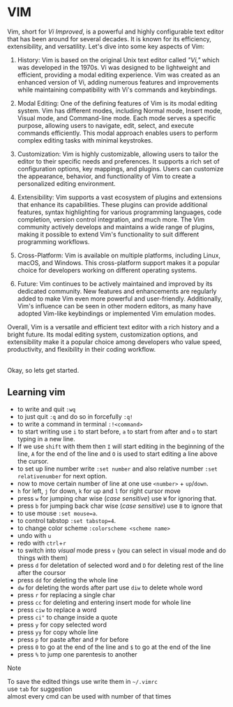 # VIM

Vim, short for _Vi Improved_, is a powerful and highly configurable text editor that has been around for several decades. It is known for its efficiency, extensibility, and versatility. Let's dive into some key aspects of Vim:

1. History: Vim is based on the original Unix text editor called _"Vi,"_ which was developed in the 1970s. Vi was designed to be lightweight and efficient, providing a modal editing experience. Vim was created as an enhanced version of Vi, adding numerous features and improvements while maintaining compatibility with Vi's commands and keybindings.

2. Modal Editing: One of the defining features of Vim is its modal editing system. Vim has different modes, including Normal mode, Insert mode, Visual mode, and Command-line mode. Each mode serves a specific purpose, allowing users to navigate, edit, select, and execute commands efficiently. This modal approach enables users to perform complex editing tasks with minimal keystrokes.

3. Customization: Vim is highly customizable, allowing users to tailor the editor to their specific needs and preferences. It supports a rich set of configuration options, key mappings, and plugins. Users can customize the appearance, behavior, and functionality of Vim to create a personalized editing environment.

4. Extensibility: Vim supports a vast ecosystem of plugins and extensions that enhance its capabilities. These plugins can provide additional features, syntax highlighting for various programming languages, code completion, version control integration, and much more. The Vim community actively develops and maintains a wide range of plugins, making it possible to extend Vim's functionality to suit different programming workflows.

5. Cross-Platform: Vim is available on multiple platforms, including Linux, macOS, and Windows. This cross-platform support makes it a popular choice for developers working on different operating systems.

6. Future: Vim continues to be actively maintained and improved by its dedicated community. New features and enhancements are regularly added to make Vim even more powerful and user-friendly. Additionally, Vim's influence can be seen in other modern editors, as many have adopted Vim-like keybindings or implemented Vim emulation modes.

Overall, Vim is a versatile and efficient text editor with a rich history and a bright future. Its modal editing system, customization options, and extensibility make it a popular choice among developers who value speed, productivity, and flexibility in their coding workflow.

<br>
 Okay, so lets get started.

## Learning vim

- to write and quit `:wq`
- to just quit `:q` and do so in forcefully `:q!`
- to write a command in terminal `:!<command>`
- to start writing use `i` to start before, `a` to start from after and `o` to start typing in a new line.
- If we use `shift` with them then `I` will start editing in the beginning of the line, `A` for the end of the line and `O` is used to start editing a line above the cursor.
- to set up line number write `:set number` and also relative number `:set relativenumber` for next option.
- now to move certain number of line at one use `<number>` + `up`/`down`.
- `h` for left, `j` for down, `k` for up and `l` for right cursor move
- press `w` for jumping char wise (_case sensitive_) use `W` for ignoring that.
- press `b` for jumping back char wise (_case sensitive_) use `B` to ignore that
- to use mouse `:set mouse=a`.
- to control tabstop `:set tabstop=4`.
- to change color scheme `:colorscheme <scheme name>`
- undo with `u`
- redo with `ctrl`+`r`
- to switch into _visual_ mode press `v` (you can select in visual mode and do things with them)
- press `d` for deletation of selected word and `D` for deleting rest of the line after the coursor
- press `dd` for deleting the whole line
- `dw` for deleting the words after part use `diw` to delete whole word
- press `r` for replacing a single char
- press `cc` for deleting and entering insert mode for whole line
- press `ciw` to replace a word
- press `ci"` to change inside a quote
- press `y` for copy selected word
- press `yy` for copy whole line
- press `p` for paste after and `P` for before
- press `0` to go at the end of the line and `$` to go at the end of the line
- press `%` to jump one parentesis to another

> [!NOTE]
> To save the edited things use write them in `~/.vimrc` <br>
> use `tab` for suggestion <br>
> almost every cmd can be used with number of that times
